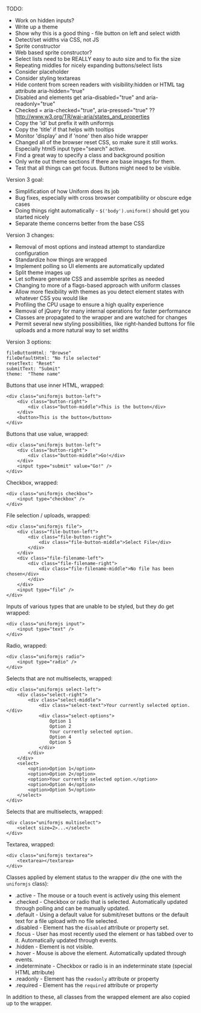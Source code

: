TODO:

 * Work on hidden inputs?
 * Write up a theme
 * Show why this is a good thing - file button on left and select width
 * Detect/set widths via CSS, not JS
 * Sprite constructor
 * Web based sprite constructor?
 * Select lists need to be REALLY easy to auto size and to fix the size
 * Repeating middles for nicely expanding buttons/select lists
 * Consider placeholder
 * Consider styling textareas
 * Hide content from screen readers with visibility:hidden or HTML tag attribute aria-hidden="true"
 * Disabled and elements get aria-disabled="true" and aria-readonly="true"
 * Checked = aria-checked="true", aria-pressed="true" ??  http://www.w3.org/TR/wai-aria/states_and_properties
 * Copy the 'id' but prefix it with uniformjs
 * Copy the 'title' if that helps with tooltips
 * Monitor 'display' and if 'none' then also hide wrapper
 * Changed all of the browser reset CSS, so make sure it still works.  Especially html5 input type="search" active.
 * Find a great way to specify a class and background position
 * Only write out theme sections if there are base images for them.
 * Test that all things can get focus.  Buttons might need to be visible.

Version 3 goal:

 * Simplification of how Uniform does its job
 * Bug fixes, especially with cross browser compatibility or obscure edge cases
 * Doing things right automatically - `$('body').uniform()` should get you started nicely
 * Separate theme concerns better from the base CSS

Version 3 changes:

 * Removal of most options and instead attempt to standardize configuration
 * Standardize how things are wrapped
 * Implement polling so UI elements are automatically updated
 * Split theme images up
 * Let software generate CSS and assemble sprites as needed
 * Changing to more of a flags-based approach with uniform classes
 * Allow more flexibility with themes as you detect element states with whatever CSS you would like
 * Profiling the CPU usage to ensure a high quality experience
 * Removal of jQuery for many internal operations for faster performance
 * Classes are propagated to the wrapper and are watched for changes
 * Permit several new styling possibilities, like right-handed buttons for file uploads and a more natural way to set widths

Version 3 options:

    fileButtonHtml: "Browse"
    fileDefaultHtml: "No file selected"
    resetText: "Reset"
    submitText: "Submit"
    theme:  "Theme name"

Buttons that use inner HTML, wrapped:

    <div class="uniformjs button-left">
        <div class="button-right">
            <div class="button-middle">This is the button</div>
        </div>
        <button>This is the button</button>
    </div>

Buttons that use value, wrapped:

    <div class="uniformjs button-left">
        <div class="button-right">
            <div class="button-middle">Go!</div>
        </div>
        <input type="submit" value="Go!" />
    </div>

Checkbox, wrapped:

    <div class="uniformjs checkbox">
        <input type="checkbox" />
    </div>

File selection / uploads, wrapped:

    <div class="uniformjs file">
        <div class="file-button-left">
            <div class="file-button-right">
                <div class="file-button-middle">Select File</div>
            </div>
        </div>
        <div class="file-filename-left">
            <div class="file-filename-right">
                <div class="file-filename-middle">No file has been chosen</div>
            </div>
        </div>
        <input type="file" />
    </div>

Inputs of various types that are unable to be styled, but they do get wrapped:

    <div class="uniformjs input">
        <input type="text" />
    </div>

Radio, wrapped:

    <div class="uniformjs radio">
        <input type="radio" />
    </div>

Selects that are not multiselects, wrapped:

    <div class="uniformjs select-left">
        <div class="select-right">
            <div class="select-middle">
                <div class="select-text">Your currently selected option.</div>
                <div class="select-options">
                    Option 1
                    Option 2
                    Your currently selected option.
                    Option 4
                    Option 5
                </div>
            </div>
        </div>
        <select>
            <option>Option 1</option>
            <option>Option 2</option>
            <option>Your currently selected option.</option>
            <option>Option 4</option>
            <option>Option 5</option>
        </select>
    </div>

Selects that are multiselects, wrapped:

    <div class="uniformjs multiselect">
        <select size=2>...</select>
    </div>

Textarea, wrapped:

    <div class="uniformjs textarea">
        <textarea></textarea>
    </div>

Classes applied by element status to the wrapper div (the one with the `uniformjs` class):

 * .active - The mouse or a touch event is actively using this element
 * .checked - Checkbox or radio that is selected.  Automatically updated through polling and can be manually updated.
 * .default - Using a default value for submit/reset buttons or the default text for a file upload with no file selected.
 * .disabled - Element has the `disabled` attribute or property set.
 * .focus - User has most recently used the element or has tabbed over to it.  Automatically updated through events.
 * .hidden - Element is not visible.
 * .hover - Mouse is above the element.  Automatically updated through events.
 * .indeterminate - Checkbox or radio is in an indeterminate state (special HTML attribute)
 * .readonly - Element has the `readonly` attribute or property
 * .required - Element has the `required` attribute or property

In addition to these, all classes from the wrapped element are also copied up to the wrapper.
